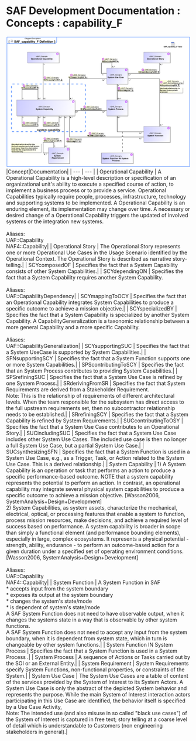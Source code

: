 # SAF Development Documentation : Concepts : capability_F 
![SAF_capability_F Definition.svg](./diagrams/SAF_capability_F-Definition.svg)
|Concept|Documentation|
| --- | --- |
| Operational Capability | A Operational Capability is a high-level description or specification of an organizational unit's ability to execute a specified course of action, to implement a business process or to provide a service. Operational Capabilities typically require people, processes, infrastructure, technology and supporting systems to be implemented.  A Operational Capability is an enduring element, its implementation may change over time. A necessary or desired change of a Operational Capability triggers the updated of involved systems or the integration new systems.<br><br>Aliases:<br>UAF::Capability<br>NAF4::Capability|
| Operational Story | The Operational Story represents one or more Operational Use Cases in the Usage Scenario identified by the Operational Context. The Operational Story is described as narrative story-telling.|
| SCYcomposedOF | Specifies the fact that a System Capability consists of other System Capabilities.|
| SCYdependingON | Specifies the fact that a System Capability requires another System Capability.<br><br>Aliases:<br>UAF::CapabilityDependency|
| SCYmappingToOCY | Specifies the fact that an Operational Capability integrates System Capabilities to produce a specific outcome to achieve a mission objective.|
| SCYspecializedBY | Specifies the fact that a System Capability is specialized by another System Capability. A CapabilityGeneralization is a taxonomic relationship between a more general Capability and a more specific Capability.<br><br>Aliases:<br>UAF::CapabilityGeneralization|
| SCYsupportingSUC | Specifies the fact that a System UseCase is supported by System Capabilities.|
| SFNsupportingSCY | Specifies the fact that a System Function supports one or more System Capabilities.|
| SPScontributingToSCY | Specifies the fact that an System Process contributes to providing System Capabilities.|
| SPSrefiningSUC | Specifies the fact that a System Use Case is refined by one System Process.|
| SRderivingFromSR | Specifies the fact that System Requirements are derived from a Stakeholder Requirement. <br>Note: This is the relationship of requirements of different architectural levels. When the team responsible for the subsystem has direct access to the full upstream requirements set, then no subcontractor relationship needs to be established.|
| SRrefiningSCY | Specifies the fact that a System Capability is refined by System Requirements.|
| SUCcontributingToOSY | Specifies the fact that a System Use Case contributes to an Operational Story.|
| SUCincludingSUC | Specifies the fact that a System Use Case includes other System Use Cases. The included use case is then no longer a full System Use Case, but a partial System Use Case.|
| SUCsynthesizingSFN | Specifies the fact that a System Function is used in a System Use Case, e.g., as a Trigger, Task, or Action related to the System Use Case. This is a derived relationship.|
| System Capability | 1) A System Capability is an operation or task that performs an action to produce a specific performance-based outcome. NOTE that a system capability represents the potential to perform an action. In contrast, an operational capability may integrate several physical system capabilities to produce a specific outcome to achieve a mission objective. [Wasson2006, SystemAnalysis+Design+Development]<br>2) System Capabilities, as system assets, characterize the mechanical, electrical, optical, or processing features that enable a system to function, process mission resources, make decisions, and achieve a required level of success based on performance. A system capability is broader in scope than simply a functional element (and performance bounding elements), especially in large, complex ecosystems. It represents a physical potential - strength, ability, endurance - to perform an outcome-based action for a given duration under a specified set of operating environment conditions. [Wasson2006, SystemAnalysis+Design+Development]<br><br>Aliases:<br>UAF::Capability<br>NAF4::Capability|
| System Function | A System Function in SAF <br> * accepts input from the system boundary <br> * exposes its output at the system boundary<br> * changes the system's state/mode<br> * is dependent of system's state/mode<br>A SAF System Function does not need to have observable output, when it changes the systems state in a way that is observable by other system functions.<br>A SAF System Function does not need to accept any input from the system boundary, when it is dependent from system state, which in turn is changeable by other system functions.|
| System Function IN System Process | Specifies the fact that a System Function is used in a System Process .|
| System Process | A sequence of Actions or Tasks carried out by the SOI or an External Entity.|
| System Requirement | System Requirements specify System Functions, non-functional properties, or constraints of the System.|
| System Use Case | The System Use Cases are a table of content of the services provided by the System of Interest to its System Actors. A System Use Case is only the abstract of the depicted System behavior and represents the purpose. While the main System of Interest interaction actors participating in this Use Case are identified, the behavior itself is specified by a Use Case Activity, <br>Note: The intended use (and also misuse in so called "black use cases") of the System of Interest is captured in free text; story telling at a coarse level of detail which is understandable to Customers (non engineering stakeholders in general).|
